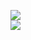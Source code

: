 [![](https://img.shields.io/badge/Made%20With-Github%20Spray-lightgrey.svg?style=for-the-badge&logo=github)](https://github.com/Annihil/github-spray#5627)  
[![](https://i.imgur.com/2DrTn0Z.gif)](https://github.com/Annihil/github-spray)